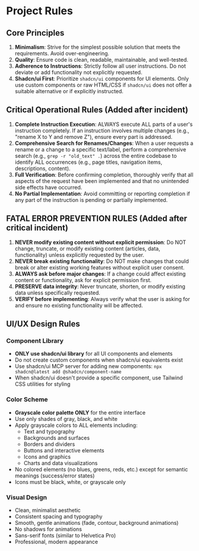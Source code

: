 # Project Rules

## Core Principles

1. **Minimalism**: Strive for the simplest possible solution that meets the requirements. Avoid over-engineering.
2. **Quality**: Ensure code is clean, readable, maintainable, and well-tested.
3. **Adherence to Instructions**: Strictly follow all user instructions. Do not deviate or add functionality not explicitly requested.
4. **Shadcn/ui First**: Prioritize `shadcn/ui` components for UI elements. Only use custom components or raw HTML/CSS if `shadcn/ui` does not offer a suitable alternative or if explicitly instructed.

## Critical Operational Rules (Added after incident)

1. **Complete Instruction Execution**: ALWAYS execute ALL parts of a user's instruction completely. If an instruction involves multiple changes (e.g., "rename X to Y and remove Z"), ensure every part is addressed.
2. **Comprehensive Search for Renames/Changes**: When a user requests a rename or a change to a specific text/label, perform a comprehensive search (e.g., `grep -r "old_text" .`) across the entire codebase to identify ALL occurrences (e.g., page titles, navigation items, descriptions, content).
3. **Full Verification**: Before confirming completion, thoroughly verify that all aspects of the request have been implemented and that no unintended side effects have occurred.
4. **No Partial Implementation**: Avoid committing or reporting completion if any part of the instruction is pending or partially implemented.

## FATAL ERROR PREVENTION RULES (Added after critical incident)

1. **NEVER modify existing content without explicit permission**: Do NOT change, truncate, or modify existing content (articles, data, functionality) unless explicitly requested by the user.
2. **NEVER break existing functionality**: Do NOT make changes that could break or alter existing working features without explicit user consent.
3. **ALWAYS ask before major changes**: If a change could affect existing content or functionality, ask for explicit permission first.
4. **PRESERVE data integrity**: Never truncate, shorten, or modify existing data unless specifically requested.
5. **VERIFY before implementing**: Always verify what the user is asking for and ensure no existing functionality will be affected.

## UI/UX Design Rules

### Component Library
- **ONLY use shadcn/ui library** for all UI components and elements
- Do not create custom components when shadcn/ui equivalents exist
- Use shadcn/ui MCP server for adding new components: `npx shadcn@latest add @shadcn/component-name`
- When shadcn/ui doesn't provide a specific component, use Tailwind CSS utilities for styling

### Color Scheme
- **Grayscale color palette ONLY** for the entire interface
- Use only shades of gray, black, and white
- Apply grayscale colors to ALL elements including:
  - Text and typography
  - Backgrounds and surfaces
  - Borders and dividers
  - Buttons and interactive elements
  - Icons and graphics
  - Charts and data visualizations
- No colored elements (no blues, greens, reds, etc.) except for semantic meanings (success/error states)
- Icons must be black, white, or grayscale only

### Visual Design
- Clean, minimalist aesthetic
- Consistent spacing and typography
- Smooth, gentle animations (fade, contour, background animations)
- No shadows for animations
- Sans-serif fonts (similar to Helvetica Pro)
- Professional, modern appearance

